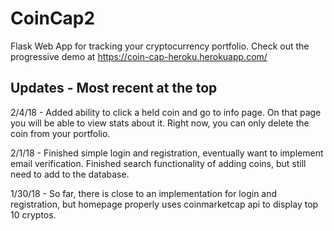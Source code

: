# CoinCap2
Flask Web App for tracking your cryptocurrency portfolio. Check out the progressive demo at https://coin-cap-heroku.herokuapp.com/

## Updates - Most recent at the top
2/4/18 - Added ability to click a held coin and go to info page. On that page you will be able to view stats about it. Right now, you can only delete the coin from your portfolio.

2/1/18 - Finished simple login and registration, eventually want to implement email verification. Finished search functionality of adding coins, but still need to add to the database.

1/30/18 - So far, there is close to an implementation for login and registration, but homepage properly uses coinmarketcap api to display top 10 cryptos.
